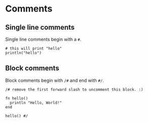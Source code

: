 # Comments

## Single line comments

Single line comments begin with a `#`.

```kiwi
# this will print "hello"
println("hello")
```

## Block comments

Block comments begin with `/#` and end with `#/`.

```
/# remove the first forward slash to uncomment this block. :)

fn hello()
  println "Hello, World!"
end

hello() #/
```